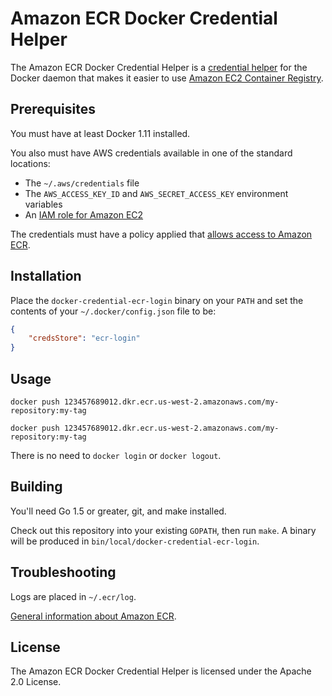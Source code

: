 # Amazon ECR Docker Credential Helper

The Amazon ECR Docker Credential Helper is a 
[credential helper](https://github.com/docker/docker-credential-helpers)
for the Docker daemon that makes it easier to use
[Amazon EC2 Container Registry](https://aws.amazon.com/ecr/).

## Prerequisites

You must have at least Docker 1.11 installed.

You also must have AWS credentials available in one of the standard locations:
* The `~/.aws/credentials` file
* The `AWS_ACCESS_KEY_ID` and `AWS_SECRET_ACCESS_KEY` environment variables
* An [IAM role for Amazon EC2](http://docs.aws.amazon.com/AWSEC2/latest/UserGuide/iam-roles-for-amazon-ec2.html)

The credentials must have a policy applied that
[allows access to Amazon ECR](http://docs.aws.amazon.com/AmazonECR/latest/userguide/ecr_managed_policies.html).

## Installation

Place the `docker-credential-ecr-login` binary on your `PATH` and set the contents
of your `~/.docker/config.json` file to be:

```json
{
	"credsStore": "ecr-login"
}
```

## Usage

`docker push 123457689012.dkr.ecr.us-west-2.amazonaws.com/my-repository:my-tag`

`docker push 123457689012.dkr.ecr.us-west-2.amazonaws.com/my-repository:my-tag`

There is no need to `docker login` or `docker logout`.

## Building

You'll need Go 1.5 or greater, git, and make installed.

Check out this repository into your existing `GOPATH`, then run `make`.  A
binary will be produced in `bin/local/docker-credential-ecr-login`.

## Troubleshooting

Logs are placed in `~/.ecr/log`.

[General information about Amazon ECR](http://docs.aws.amazon.com/AmazonECR/latest/userguide/what-is-ecr.html).

## License

The Amazon ECR Docker Credential Helper is licensed under the Apache 2.0 License.